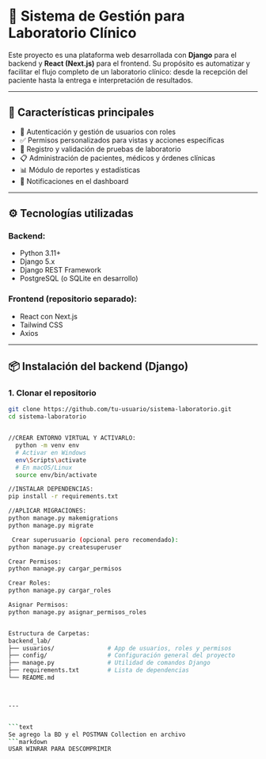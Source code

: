 # 🧪 Sistema de Gestión para Laboratorio Clínico

Este proyecto es una plataforma web desarrollada con **Django** para el backend y **React (Next.js)** para el frontend. Su propósito es automatizar y facilitar el flujo completo de un laboratorio clínico: desde la recepción del paciente hasta la entrega e interpretación de resultados.

---

## 🚀 Características principales

- 🔐 Autenticación y gestión de usuarios con roles
- ✅ Permisos personalizados para vistas y acciones específicas
- 🧬 Registro y validación de pruebas de laboratorio
- 📋 Administración de pacientes, médicos y órdenes clínicas
- 📊 Módulo de reportes y estadísticas
- 🔔 Notificaciones en el dashboard

---

## ⚙️ Tecnologías utilizadas

### Backend:
- Python 3.11+
- Django 5.x
- Django REST Framework
- PostgreSQL (o SQLite en desarrollo)

### Frontend (repositorio separado):
- React con Next.js
- Tailwind CSS
- Axios

---

## 📦 Instalación del backend (Django)

### 1. Clonar el repositorio

```bash
git clone https://github.com/tu-usuario/sistema-laboratorio.git
cd sistema-laboratorio


//CREAR ENTORNO VIRTUAL Y ACTIVARLO:
  python -m venv env
  # Activar en Windows
  env\Scripts\activate
  # En macOS/Linux
  source env/bin/activate

//INSTALAR DEPENDENCIAS:
pip install -r requirements.txt

//APLICAR MIGRACIONES:
python manage.py makemigrations
python manage.py migrate

 Crear superusuario (opcional pero recomendado):
python manage.py createsuperuser

Crear Permisos:
python manage.py cargar_permisos

Crear Roles:
python manage.py cargar_roles

Asignar Permisos:
python manage.py asignar_permisos_roles


Estructura de Carpetas:
backend_lab/
├── usuarios/               # App de usuarios, roles y permisos
├── config/                 # Configuración general del proyecto
├── manage.py               # Utilidad de comandos Django
├── requirements.txt        # Lista de dependencias
└── README.md



---


```text
Se agrego la BD y el POSTMAN Collection en archivo
```markdown
USAR WINRAR PARA DESCOMPRIMIR


